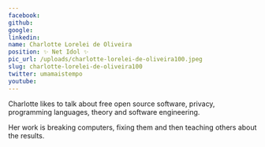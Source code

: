 ```yaml
---
facebook: 
github: 
google: 
linkedin: 
name: Charlotte Lorelei de Oliveira
position: ✨ Net Idol ✨
pic_url: /uploads/charlotte-lorelei-de-oliveira100.jpeg
slug: charlotte-lorelei-de-oliveira100
twitter: umamaistempo
youtube: 
---
```

<p>Charlotte likes to talk about free open source software, privacy, programming languages, theory and software engineering.</p>

<p>Her work is breaking computers,&nbsp;fixing them and then teaching others about the results.</p>
